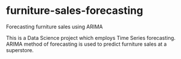 # furniture-sales-forecasting
Forecasting furniture sales using ARIMA

This is a Data Science project which employs Time Series forecasting. ARIMA method of forecasting is used to predict furniture sales at a superstore. 

